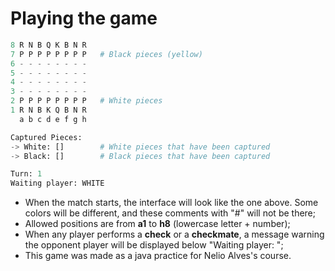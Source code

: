 # Playing the game
``` python 
8 R N B Q K B N R
7 P P P P P P P P   # Black pieces (yellow)
6 - - - - - - - -
5 - - - - - - - -
4 - - - - - - - -
3 - - - - - - - -
2 P P P P P P P P   # White pieces
1 R N B K Q B N R
  a b c d e f g h

Captured Pieces:
-> White: []        # White pieces that have been captured
-> Black: []        # Black pieces that have been captured

Turn: 1
Waiting player: WHITE
```
+ When the match starts, the interface will look like the one above. Some colors will be different, and these comments with "#" will not be there;
+ Allowed positions are from **a1** to **h8** (lowercase letter + number);
+ When any player performs a **check** or a **checkmate**, a message warning the opponent player will be displayed below "Waiting player: ";
+ This game was made as a java practice for Nelio Alves's course.
